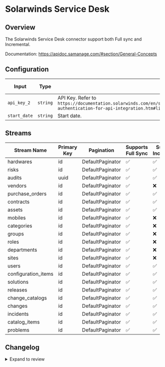 # Solarwinds Service Desk
## Overview

The Solarwinds Service Desk connector support both Full sync and Incremental.

Documentation: https://apidoc.samanage.com/#section/General-Concepts

## Configuration

| Input | Type | Description | Default Value |
|-------|------|-------------|---------------|
| `api_key_2` | `string` | API Key. Refer to `https://documentation.solarwinds.com/en/success_center/swsd/content/completeguidetoswsd/token-authentication-for-api-integration.htm#link4` |  |
| `start_date` | `string` | Start date.  |  |

## Streams
| Stream Name | Primary Key | Pagination | Supports Full Sync | Supports Incremental |
|-------------|-------------|------------|---------------------|----------------------|
| hardwares | id | DefaultPaginator | ✅ |  ✅  |
| risks | id | DefaultPaginator | ✅ |  ✅  |
| audits | uuid | DefaultPaginator | ✅ |  ✅  |
| vendors | id | DefaultPaginator | ✅ |  ❌  |
| purchase_orders | id | DefaultPaginator | ✅ |  ✅  |
| contracts | id | DefaultPaginator | ✅ |  ✅  |
| assets | id | DefaultPaginator | ✅ |  ✅  |
| mobiles | id | DefaultPaginator | ✅ |  ❌  |
| categories | id | DefaultPaginator | ✅ |  ❌  |
| groups | id | DefaultPaginator | ✅ |  ❌  |
| roles | id | DefaultPaginator | ✅ |  ❌  |
| departments | id | DefaultPaginator | ✅ |  ❌  |
| sites | id | DefaultPaginator | ✅ |  ❌  |
| users | id | DefaultPaginator | ✅ |  ✅  |
| configuration_items | id | DefaultPaginator | ✅ |  ✅  |
| solutions | id | DefaultPaginator | ✅ |  ✅  |
| releases | id | DefaultPaginator | ✅ |  ✅  |
| change_catalogs | id | DefaultPaginator | ✅ |  ✅  |
| changes | id | DefaultPaginator | ✅ |  ✅  |
| incidents | id | DefaultPaginator | ✅ |  ✅  |
| catalog_items | id | DefaultPaginator | ✅ |  ✅  |
| problems | id | DefaultPaginator | ✅ |  ✅  |

## Changelog

<details>
  <summary>Expand to review</summary>

| Version          | Date              | Pull Request | Subject        |
|------------------|-------------------|--------------|----------------|
| 0.0.10 | 2025-01-25 | [52410](https://github.com/airbytehq/airbyte/pull/52410) | Update dependencies |
| 0.0.9 | 2025-01-18 | [51977](https://github.com/airbytehq/airbyte/pull/51977) | Update dependencies |
| 0.0.8 | 2025-01-11 | [51409](https://github.com/airbytehq/airbyte/pull/51409) | Update dependencies |
| 0.0.7 | 2025-01-04 | [50748](https://github.com/airbytehq/airbyte/pull/50748) | Update dependencies |
| 0.0.6 | 2024-12-21 | [50360](https://github.com/airbytehq/airbyte/pull/50360) | Update dependencies |
| 0.0.5 | 2024-12-14 | [49771](https://github.com/airbytehq/airbyte/pull/49771) | Update dependencies |
| 0.0.4 | 2024-12-12 | [49418](https://github.com/airbytehq/airbyte/pull/49418) | Update dependencies |
| 0.0.3 | 2024-12-11 | [49111](https://github.com/airbytehq/airbyte/pull/49111) | Starting with this version, the Docker image is now rootless. Please note that this and future versions will not be compatible with Airbyte versions earlier than 0.64 |
| 0.0.2 | 2024-10-29 | [47855](https://github.com/airbytehq/airbyte/pull/47855) | Update dependencies |
| 0.0.1 | 2024-10-10 | [46707](https://github.com/airbytehq/airbyte/pull/46707) | Initial release by [@gemsteam](https://github.com/gemsteam) via Connector Builder |

</details>
